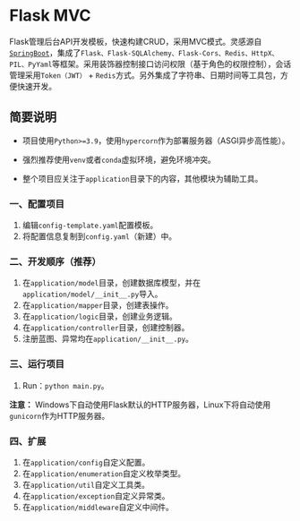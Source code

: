 # Flask MVC

Flask管理后台API开发模板，快速构建CRUD，采用MVC模式。灵感源自[`SpringBoot`](https://spring.io/)，集成了`Flask、Flask-SQLAlchemy、Flask-Cors、Redis、HttpX、PIL、PyYaml`等框架。采用装饰器控制接口访问权限（基于角色的权限控制），会话管理采用`Token（JWT）` + `Redis`方式。另外集成了字符串、日期时间等工具包，方便快速开发。

## 简要说明

- 项目使用`Python>=3.9`，使用`hypercorn`作为部署服务器（ASGI异步高性能）。
 
- 强烈推荐使用`venv`或者`conda`虚拟环境，避免环境冲突。

- 整个项目应关注于`application`目录下的内容，其他模块为辅助工具。

### 一、配置项目

1. 编辑`config-template.yaml`配置模板。
2. 将配置信息复制到`config.yaml`（新建）中。

### 二、开发顺序（推荐）

1. 在`application/model`目录，创建数据库模型，并在`application/model/__init__.py`导入。
2. 在`application/mapper`目录，创建表操作。
3. 在`application/logic`目录，创建业务逻辑。
4. 在`application/controller`目录，创建控制器。
5. 注册蓝图、异常均在`application/__init__.py`。

### 三、运行项目

1. Run：`python main.py`。

**注意：** Windows下自动使用Flask默认的HTTP服务器，Linux下将自动使用`gunicorn`作为HTTP服务器。

### 四、扩展

1. 在`application/config`自定义配置。
2. 在`application/enumeration`自定义枚举类型。
3. 在`application/util`自定义工具类。
4. 在`application/exception`自定义异常类。
5. 在`application/middleware`自定义中间件。